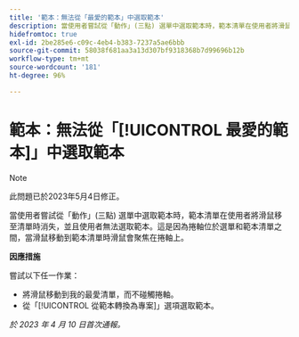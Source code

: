 ```yaml
---
title: '範本：無法從「最愛的範本」中選取範本'
description: 當使用者嘗試從「動作」(三點) 選單中選取範本時，範本清單在使用者將滑鼠移至清單時消失，並且使用者無法選取範本。這是因為捲軸位於選單和範本清單之間，當滑鼠移動到範本清單時滑鼠會聚焦在捲軸上。
hidefromtoc: true
exl-id: 2be285e6-c09c-4eb4-b383-7237a5ae6bbb
source-git-commit: 58038f681aa3a13d307bf9318368b7d99696b12b
workflow-type: tm+mt
source-wordcount: '181'
ht-degree: 96%

---
```


# 範本：無法從「[!UICONTROL 最愛的範本]」中選取範本

>[!NOTE]
>
>此問題已於2023年5月4日修正。

當使用者嘗試從「動作」(三點) 選單中選取範本時，範本清單在使用者將滑鼠移至清單時消失，並且使用者無法選取範本。這是因為捲軸位於選單和範本清單之間，當滑鼠移動到範本清單時滑鼠會聚焦在捲軸上。

**因應措施**

嘗試以下任一作業：

* 將滑鼠移動到我的最愛清單，而不碰觸捲軸。
* 從「[!UICONTROL 從範本轉換為專案]」選項選取範本。

_於 2023 年 4 月 10 日首次通報。_
